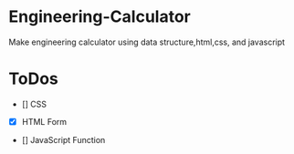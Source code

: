 # Engineering-Calculator
Make engineering calculator using data structure,html,css, and javascript

# ToDos
- [] CSS
- [x] HTML Form
- [] JavaScript Function